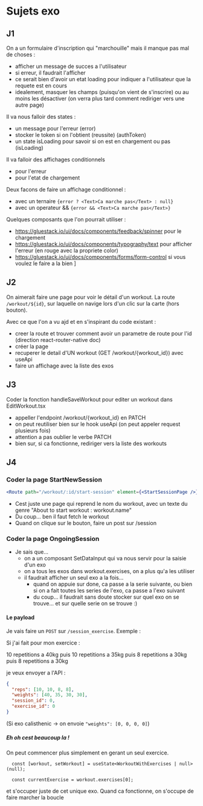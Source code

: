 # Sujets exo

## J1

On a un formulaire d'inscription qui "marchouille" mais il manque pas mal de choses :

- afficher un message de succes a l'utilisateur
- si erreur, il faudrait l'afficher
- ce serait bien d'avoir un etat loading pour indiquer a l'utilisateur que la requete est en cours
- idealement, masquer les champs (puisqu'on vient de s'inscrire) ou au moins les désactiver (on verra plus tard comment rediriger vers une autre page)

Il va nous falloir des states :

- un message pour l'erreur (error)
- stocker le token si on l'obtient (reussite) (authToken)
- un state isLoading pour savoir si on est en chargement ou pas (isLoading)

Il va falloir des affichages conditionnels

- pour l'erreur
- pour l'etat de chargement

Deux facons de faire un affichage conditionnel :

- avec un ternaire `{error ? <Text>Ca marche pas</Text> : null}`
- avec un operateur && `{error && <Text>Ca marche pas</Text>}`

Quelques composants que l'on pourrait utiliser :

- https://gluestack.io/ui/docs/components/feedback/spinner pour le chargement
- https://gluestack.io/ui/docs/components/typography/text pour afficher l'erreur (en rouge avec la propriete color)
- https://gluestack.io/ui/docs/components/forms/form-control si vous voulez le faire a la bien
  ]

## J2

On aimerait faire une page pour voir le détail d'un workout.
La route `/workout/${id}`, sur laquelle on navige lors d'un clic sur la carte (hors bouton).

Avec ce que l'on a vu ajd et en s'inspirant du code existant :

- creer la route et trouver comment avoir un parametre de route pour l'id (direction react-router-native doc)
- créer la page
- recuperer le detail d'UN workout (GET /workout/{workout_id}) avec useApi
- faire un affichage avec la liste des exos

## J3

Coder la fonction handleSaveWorkout pour editer un workout dans EditWorkout.tsx

- appeller l'endpoint /workout/{workout_id} en PATCH
- on peut reutiliser bien sur le hook useApi (on peut appeler request plusieurs fois)
- attention a pas oublier le verbe PATCH
- bien sur, si ca fonctionne, rediriger vers la liste des workouts

## J4

### Coder la page StartNewSession

```jsx
<Route path="/workout/:id/start-session" element={<StartSessionPage />} />
```

- Cest juste une page qui reprend le nom du workout, avec un texte du genre "About to start workout : workout.name"
- Du coup... ben il faut fetch le workout
- Quand on clique sur le bouton, faire un post sur /session

### Coder la page OngoingSession

- Je sais que...
  - on a un composant SetDataInput qui va nous servir pour la saisie d'un exo
  - on a tous les exos dans workout.exercises, on a plus qu'a les utiliser
  - il faudrait afficher un seul exo a la fois...
    - quand on appuie sur done, ca passe a la serie suivante, ou bien si on a fait toutes les series de l'exo, ca passe a l'exo suivant
    - du coup... il faudrait sans doute stocker sur quel exo on se trouve... et sur quelle serie on se trouve :)

#### Le payload

Je vais faire un `POST` sur `/session_exercise`. Exemple :

Si j'ai fait pour mon exercice :

10 repetitions a 40kg puis
10 repetitions a 35kg puis
8 repetitions a 30kg puis
8 repetitions a 30kg

je veux envoyer a l'API :

```json
{
  "reps": [10, 10, 8, 8],
  "weights": [40, 35, 30, 30],
  "session_id": 0,
  "exercise_id": 0
}
```

(Si exo calisthenic -> on envoie `"weights": [0, 0, 0, 0]`)

##### Eh oh cest beaucoup la !

On peut commencer plus simplement en gerant un seul exercice.

```
  const [workout, setWorkout] = useState<WorkoutWithExercises | null>(null);

  const currentExercise = workout.exercises[0];
```

et s'occuper juste de cet unique exo. Quand ca fonctionne, on s'occupe de faire marcher la boucle
